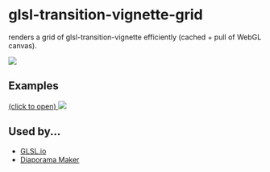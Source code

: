 glsl-transition-vignette-grid
=============================
renders a grid of glsl-transition-vignette efficiently (cached + pull of WebGL canvas).


[![](https://nodei.co/npm/glsl-transition-vignette-grid.png)](https://www.npmjs.com/package/glsl-transition-vignette-grid)


## Examples

[(click to open)
![](https://cloud.githubusercontent.com/assets/211411/6882481/7041561a-d586-11e4-9335-4fb80a1b0636.png)
](http://glslio.github.io/glsl-transition-vignette-grid/example/)


Used by...
----------

- [GLSL.io](http://glsl.io)
- [Diaporama Maker](https://github.com/gre/diaporama-maker)
